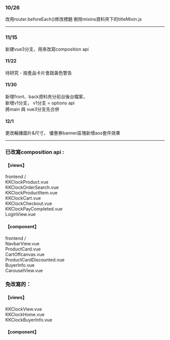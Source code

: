 ### 10/26
改用router.beforeEach()修改標題
刪除mixins資料夾下的titleMixin.js

****
### 11/15
新建vue3分支，用來改寫composition api

#### 11/22
待研究 - 按產品卡片會跳黃色警告

#### 11/30
新增front、back資料夾分前台後台檔案，<br>
新增v1分支， v1分支 = options api <br>
將main 與 vue3分支先合併

#### 12/1
更改輪播圖片&尺寸， 優惠券banner區塊新增aos套件效果

***
### 已改寫composition api :
#### 【views】
frontend /  <br>
KKClockProduct.vue <br>
KKClockOrderSearch.vue <br>
KKClockProductItem.vue <br>
KKClockCart.vue <br>
KKClockCheckout.vue <br>
KKClockPayCompleted.vue <br>
LoginView.vue <br>

#### 【component】
frontend /  <br>
NavbarView.vue <br>
ProductCard.vue <br>
CartOffcanvas.vue <br>
ProductCardDiscounted.vue <br>
BuyerInfo.vue <br>
CarouselView.vue <br>

### 免改寫的：
#### 【views】
KKClockView.vue <br>
KKClockHome.vue <br>
KKClockBuyerInfo.vue <br>

#### 【component】

